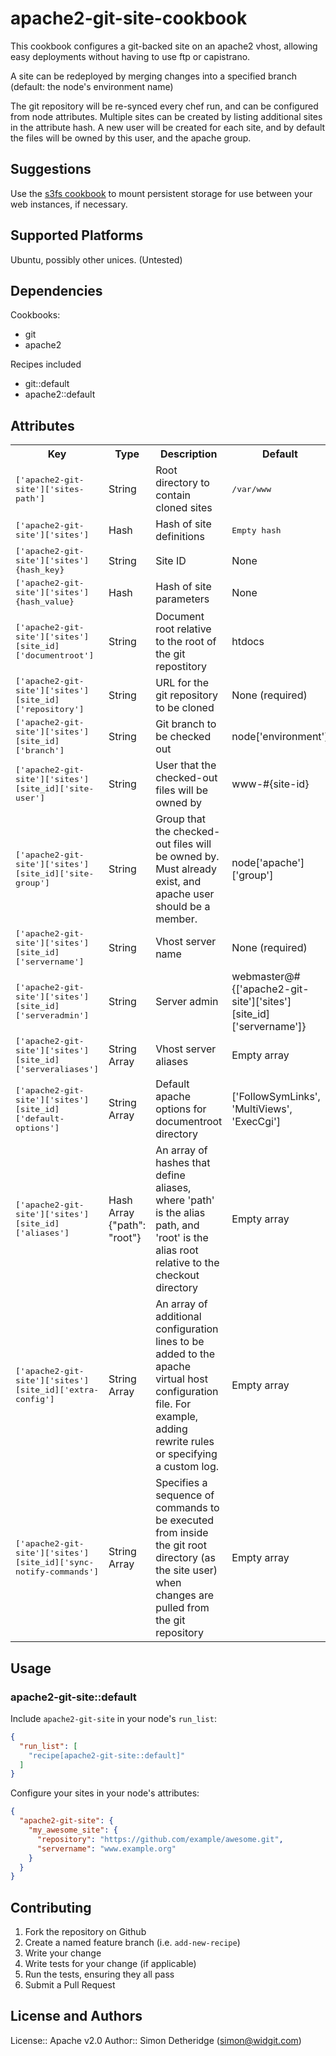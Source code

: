 # apache2-git-site-cookbook

This cookbook configures a git-backed site on an apache2 vhost, allowing easy
deployments without having to use ftp or capistrano.

A site can be redeployed by merging changes into a specified branch (default:
the node's environment name)

The git repository will be re-synced every chef run, and can be configured
from node attributes. Multiple sites can be created by listing additional sites
in the attribute hash. A new user will be created for each site, and by default
the files will be owned by this user, and the apache group.

## Suggestions

Use the [s3fs cookbook](https://supermarket.getchef.com/cookbooks/s3fs) to
mount persistent storage for use between your web instances, if necessary.

## Supported Platforms

Ubuntu, possibly other unices. (Untested)

## Dependencies

Cookbooks:
- git
- apache2

Recipes included
- git::default
- apache2::default

## Attributes

<table>
  <tr>
    <th>Key</th>
    <th>Type</th>
    <th>Description</th>
    <th>Default</th>
  </tr>
  <tr>
    <td><tt>['apache2-git-site']['sites-path']</tt></td>
    <td>String</td>
    <td>Root directory to contain cloned sites</td>
    <td><tt>/var/www</tt></td>
  </tr>
  <tr>
    <td><tt>['apache2-git-site']['sites']</tt></td>
    <td>Hash</td>
    <td>Hash of site definitions</td>
    <td><tt>Empty hash</tt></td>
  </tr>
  <tr>
    <td><tt>['apache2-git-site']['sites']{hash_key}</tt></td>
    <td>String</td>
    <td>Site ID</td>
    <td>None</td>
  </tr>
  <tr>
    <td><tt>['apache2-git-site']['sites']{hash_value}</tt></td>
    <td>Hash</td>
    <td>Hash of site parameters</td>
    <td>None</td>
  </tr>
  <tr>
    <td><tt>['apache2-git-site']['sites'][site_id]['documentroot']</tt></td>
    <td>String</td>
    <td>Document root relative to the root of the git repostitory</td>
    <td>htdocs</td>
  </tr>
  <tr>
    <td><tt>['apache2-git-site']['sites'][site_id]['repository']</tt></td>
    <td>String</td>
    <td>URL for the git repository to be cloned</td>
    <td>None (required)</td>
  </tr>
  <tr>
    <td><tt>['apache2-git-site']['sites'][site_id]['branch']</tt></td>
    <td>String</td>
    <td>Git branch to be checked out</td>
    <td>node['environment']</td>
  </tr>
  <tr>
    <td><tt>['apache2-git-site']['sites'][site_id]['site-user']</tt></td>
    <td>String</td>
    <td>User that the checked-out files will be owned by</td>
    <td>www-#{site-id}</td>
  </tr>
  <tr>
    <td><tt>['apache2-git-site']['sites'][site_id]['site-group']</tt></td>
    <td>String</td>
    <td>Group that the checked-out files will be owned by. Must already exist, and apache user should be a member.</td>
    <td>node['apache']['group']</td>
  </tr>
  <tr>
    <td><tt>['apache2-git-site']['sites'][site_id]['servername']</tt></td>
    <td>String</td>
    <td>Vhost server name</td>
    <td>None (required)</td>
  </tr>
  <tr>
    <td><tt>['apache2-git-site']['sites'][site_id]['serveradmin']</tt></td>
    <td>String</td>
    <td>Server admin</td>
    <td>webmaster@#{['apache2-git-site']['sites'][site_id]['servername']}</td>
  </tr>
  <tr>
    <td><tt>['apache2-git-site']['sites'][site_id]['serveraliases']</tt></td>
    <td>String Array</td>
    <td>Vhost server aliases</td>
    <td>Empty array</td>
  </tr>
  <tr>
    <td><tt>['apache2-git-site']['sites'][site_id]['default-options']</tt></td>
    <td>String Array</td>
    <td>Default apache options for documentroot directory</td>
    <td>['FollowSymLinks', 'MultiViews', 'ExecCgi']</td>
  </tr>
  <tr>
    <td><tt>['apache2-git-site']['sites'][site_id]['aliases']</tt></td>
    <td>Hash Array {"path": "root"}</td>
    <td>An array of hashes that define aliases, where 'path' is the alias path, and 'root' is the alias root relative to the checkout directory</td>
    <td>Empty array</td>
  </tr>
  <tr>
    <td><tt>['apache2-git-site']['sites'][site_id]['extra-config']</tt></td>
    <td>String Array</td>
    <td>An array of additional configuration lines to be added to the apache virtual host configuration file. For example, adding rewrite rules or specifying a custom log.</td>
    <td>Empty array</td>
  </tr>
  <tr>
    <td><tt>['apache2-git-site']['sites'][site_id]['sync-notify-commands']</tt></td>
    <td>String Array</td>
    <td>Specifies a sequence of commands to be executed from inside the git root directory (as the site user) when changes are pulled from the git repository</td>
    <td>Empty array</td>
  </tr>
</table>

## Usage

### apache2-git-site::default

Include `apache2-git-site` in your node's `run_list`:

```json
{
  "run_list": [
    "recipe[apache2-git-site::default]"
  ]
}
```

Configure your sites in your node's attributes:
```json
{
  "apache2-git-site": {
    "my_awesome_site": {
      "repository": "https://github.com/example/awesome.git",
      "servername": "www.example.org"
    }
  }
}
```

## Contributing

1. Fork the repository on Github
2. Create a named feature branch (i.e. `add-new-recipe`)
3. Write your change
4. Write tests for your change (if applicable)
5. Run the tests, ensuring they all pass
6. Submit a Pull Request

## License and Authors

License:: Apache v2.0
Author:: Simon Detheridge (<simon@widgit.com>)

